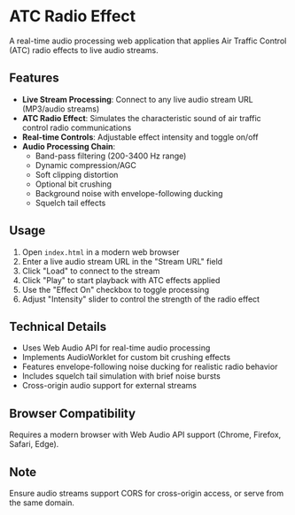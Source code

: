 # ATC Radio Effect

A real-time audio processing web application that applies Air Traffic Control (ATC) radio effects to live audio streams.

## Features

- **Live Stream Processing**: Connect to any live audio stream URL (MP3/audio streams)
- **ATC Radio Effect**: Simulates the characteristic sound of air traffic control radio communications
- **Real-time Controls**: Adjustable effect intensity and toggle on/off
- **Audio Processing Chain**: 
  - Band-pass filtering (200-3400 Hz range)
  - Dynamic compression/AGC
  - Soft clipping distortion
  - Optional bit crushing
  - Background noise with envelope-following ducking
  - Squelch tail effects

## Usage

1. Open `index.html` in a modern web browser
2. Enter a live audio stream URL in the "Stream URL" field
3. Click "Load" to connect to the stream
4. Click "Play" to start playback with ATC effects applied
5. Use the "Effect On" checkbox to toggle processing
6. Adjust "Intensity" slider to control the strength of the radio effect

## Technical Details

- Uses Web Audio API for real-time audio processing
- Implements AudioWorklet for custom bit crushing effects
- Features envelope-following noise ducking for realistic radio behavior
- Includes squelch tail simulation with brief noise bursts
- Cross-origin audio support for external streams

## Browser Compatibility

Requires a modern browser with Web Audio API support (Chrome, Firefox, Safari, Edge).

## Note

Ensure audio streams support CORS for cross-origin access, or serve from the same domain.
